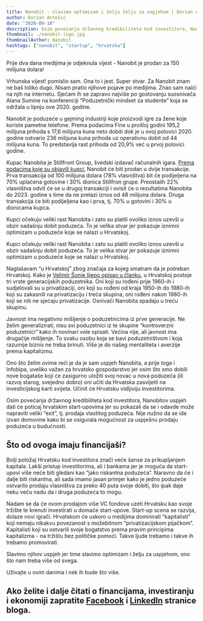 ```yaml
---
title: Nanobit - slavimo optimizam i želju želju za uspjehom | Dorian Antešić
author: Dorian Antešić
date: "2020-09-18"
description: Osim povećanja državnog kredibiliteta kod investitora, Nanobitov uspjeh dati će poticaj hrvatskim start-upovima jer su pokazali da se i odavde može napraviti veliki “exit”, tj. prodaja vlastitog poduzeća. Nije nužno da se ide izvan domovine kako bi se osigurala mogućnost za uspješnu prodaju poduzeća u budućnosti.
thumbnail: ./nanobit-logo.jpg
thumbnailAuthor: Nanobit
hashtags: ["nanobit", "startup", "hrvatska"]
---
```


Prije dva dana medijima je odjeknula vijest - Nanobit je prodan za 150 milijuna dolara!

Vrhunska vijest! pomislio sam. Ona to i jest. Super stvar. Za Nanobit znam ne baš toliko dugo. Nisam pratio njihove pojave po medijima. Znao sam naići na njih na internetu. Sjećam ih se zapravo najviše po gostovanju suosnivača Alana Sumine na konferenciji “Poduzetnički mindset za studente” koja se održala u lipnju ove 2020. godine.

Nanobit je poduzeće u gejming industriji koje proizvodi igre za žene koje koriste pametne telefone. Prema podacima Fine u prošloj godini 195,2 milijuna prihoda s 17,6 milijuna kuna neto dobiti dok je u ovoj polovici 2020. godine ostvario 236 milijuna kuna prihoda uz operativnu dobit od 44 milijuna kuna. To predstavlja rast prihoda od 20,9% već u prvoj polovici godine.

Kupac Nanobita je Stillfront Group, švedski izdavač računalnih igara. <a href="https://www.stillfront.com/en/stillfront-group-acquires-nanobit-and-expands-the-portfolio-with-narrative-and-lifestyle-games/" target="_blank" rel="noopener noreferrer">Prema podacima koje su objavili kupci</a>, Nanobit će biti prodan u dvije transakcije. Prva transakcija od 100 milijuna dolara (78% vlasništva) bit će podijeljena na 70% uplaćena gotovine i 30% dionica Stillfron grupe. Preostalih 22% vlasništva odvit će se u drugoj transakciji i ovisit će o rezultatima Nanobita do 2023. godine s time da ne prelazi iznos od 48 milijuna dolara. Druga transakcija će biti podijeljena kao i prva, tj. 70% u gotovini i 30% u dionicama kupca.

Kupci očekuju veliki rast Nanobita i zato su platili ovoliko iznos uzevši u obzir sadašnju dobit poduzeća. To je velika stvar jer pokazuje iznimni optimizam u poduzeće koje se nalazi u Hrvatskoj.

Kupci očekuju veliki rast Nanobita i zato su platili ovoliko iznos uzevši u obzir sadašnju dobit poduzeća. To je velika stvar jer pokazuje iznimni optimizam u poduzeće koje se nalazi u Hrvatskoj.

Naglašavam “u Hrvatskoj” zbog značaja za kojeg smatram da je potreban Hrvatskoj. Kako je <a href="https://arhivanalitika.hr/blog/nanobit-politicka-ekonomija-jednog-uspjeha/" target="_blank" rel="noopener noreferrer">Velimir Šonje lijepo opisao u članku</a>, u Hrvatskoj postoje tri vrste generacijskih poduzetnika. Oni koji su rođeni prije 1960-ih i sudjelovali su u privatizaciji, oni koji su rođeni od kraja 1950-ih do 1980-ih koji su zakasnili na privatizaciju i treća skupina, oni rođeni nakon 1980-ih koji se niti ne sjećaju privatizacije. Osnivači Nanobita spadaju u treću skupinu.

Javnost ima negativno mišljenje o poduzetnicima iz prve generacije. Ne želim generalizirati, nisu svi poduzetnici iz te skupine “kontroverzni poduzetnici” kako ih novinari vole opisati. Većina nije, ali javnost ima drugačije mišljenje. To svaku osobu koja se bavi poduzetništvom i koja razumije biznis ne treba brinuti. Više je do našeg mentaliteta i averzije prema kapitalizmu.

Ono što želim ovime reći je da je sam uspjeh Nanobita, a prije toga i Infobipa, uveliko važan za hrvatsko gospodarstvo jer osim što smo dobili nove bogataše koji će zasigurno uložiti svoj novac u nova poduzeća (ili razvoj starog, svejedno dobro) oni učiti da Hrvatska zasvijetli na investicijskog karti svijeta. Učinit će Hrvatsku vidljiviju investitorima.

Osim povećanja državnog kredibiliteta kod investitora, Nanobitov uspjeh dati će poticaj hrvatskim start-upovima jer su pokazali da se i odavde može napraviti veliki “exit”, tj. prodaja vlastitog poduzeća. Nije nužno da se ide izvan domovine kako bi se osigurala mogućnost za uspješnu prodaju poduzeća u budućnosti.

## Što od ovoga imaju financijaši?

Bolji položaj Hrvatsku kod investitora znači veće šanse za prikupljanjem kapitala. Lakši pristup investitorima, ali i bankama jer je moguća da start-upovi više neće biti gledani kao “jako riskantna poduzeća”. Naravno da će i dalje biti riskantna, ali sada imamo jasan primjer kako je jedno poduzeće ostvarilo prodaju vlasništva za preko 40 puta svoje dobiti, što ipak daje neku veću nadu da i druga poduzeća to mogu.

Nadam se da će ovom prodajom više VC fondova uzeti Hrvatsku kao svoje tržište te krenuti investirati u domaće start-upove. Start-up scena se razvija, dolaze novi igrači. Hrvatskom će uskoro u medijima dominirati “kapitalisti” koji nemaju nikakvu povezanost s možebitnom “privatizacijskom pljačkom”. Kapitalisti koji su ostvarili svoje bogatstvo prema pravim principima kapitalizma - na tržištu bez političke pomoći. Takve ljude trebamo i takve ih trebamo promovirati.

Slavimo njihov uspjeh jer time slavimo optimizam i želju za uspjehom, ono što nam treba više od svega.

Uživajte u ovim danima i nek ih bude što više.

Ako želite i dalje čitati o financijama, investiranju i ekonomiji zapratite <a href="https://www.facebook.com/Pri%C4%8Dajmo-o-novcu-103037651540688" target="_blank" rel="noopener noreferrer">Facebook</a> i <a href="https://www.linkedin.com/in/dorian-ante%C5%A1i%C4%87-5255361a0/" target="_blank" rel="noopener noreferrer">LinkedIn</a> stranice bloga. 
-